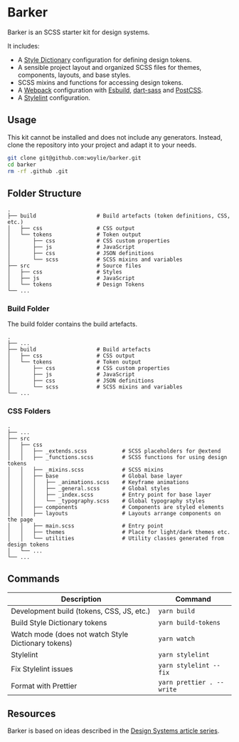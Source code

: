 # Barker

Barker is an SCSS starter kit for design systems.

It includes:

- A [Style Dictionary](https://v4.styledictionary.com/) configuration for defining design tokens.
- A sensible project layout and organized SCSS files for themes, components, layouts, and base styles.
- SCSS mixins and functions for accessing design tokens.
- A [Webpack](https://webpack.js.org/) configuration with [Esbuild](https://esbuild.github.io/), [dart-sass](https://sass-lang.com/dart-sass/) and [PostCSS](https://postcss.org/).
- A [Stylelint](https://stylelint.io/) configuration.

## Usage

This kit cannot be installed and does not include any generators. Instead, clone
the repository into your project and adapt it to your needs.

```bash
git clone git@github.com:woylie/barker.git
cd barker
rm -rf .github .git
```

## Folder Structure

    .
    ├── build                   # Build artefacts (token definitions, CSS, etc.)
    │   ├── css                 # CSS output
    │   └── tokens              # Token output
    │       ├── css             # CSS custom properties
    │       ├── js              # JavaScript
    │       ├── css             # JSON definitions
    │       └── scss            # SCSS mixins and variables
    ├── src                     # Source files
    │   ├── css                 # Styles
    │   ├── js                  # JavaScript
    │   └── tokens              # Design Tokens
    └── ...

### Build Folder

The build folder contains the build artefacts.

    .
    ├── ...
    ├── build                   # Build artefacts
    │   ├── css                 # CSS output
    │   └── tokens              # Token output
    │       ├── css             # CSS custom properties
    │       ├── js              # JavaScript
    │       ├── css             # JSON definitions
    │       └── scss            # SCSS mixins and variables
    └── ...

### CSS Folders

    .
    ├── ...
    ├── src
    │   ├── css
    │   │   ├── _extends.scss           # SCSS placeholders for @extend
    │   │   ├── _functions.scss         # SCSS functions for using design tokens
    │   │   ├── _mixins.scss            # SCSS mixins
    │   │   ├── base                    # Global base layer
    │   │   │   ├── _animations.scss    # Keyframe animations
    │   │   │   ├── _general.scss       # Global styles
    │   │   │   ├── _index.scss         # Entry point for base layer
    │   │   │   └── _typography.scss    # Global typography styles
    │   │   ├── components              # Components are styled elements
    │   │   ├── layouts                 # Layouts arrange components on the page
    │   │   ├── main.scss               # Entry point
    │   │   ├── themes                  # Place for light/dark themes etc.
    │   │   └── utilities               # Utility classes generated from design tokens
    │   └── ...
    └── ...

## Commands

| Description                                         | Command                   |
| --------------------------------------------------- | ------------------------- |
| Development build (tokens, CSS, JS, etc.)           | `yarn build`              |
| Build Style Dictionary tokens                       | `yarn build-tokens`       |
| Watch mode (does not watch Style Dictionary tokens) | `yarn watch`              |
| Stylelint                                           | `yarn stylelint`          |
| Fix Stylelint issues                                | `yarn stylelint --fix`    |
| Format with Prettier                                | `yarn prettier . --write` |

## Resources

Barker is based on ideas described in the
[Design Systems article series](https://www.mathiaspolligkeit.com/tags/design-systems/).
